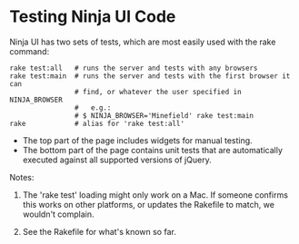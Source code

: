 Testing Ninja UI Code
=====================

Ninja UI has two sets of tests, which are most easily used with the rake command:

    rake test:all   # runs the server and tests with any browsers
    rake test:main  # runs the server and tests with the first browser it can
                    # find, or whatever the user specified in NINJA_BROWSER
                    #   e.g.:
                    # $ NINJA_BROWSER='Minefield' rake test:main
    rake            # alias for 'rake test:all'

- The top part of the page includes widgets for manual testing.
- The bottom part of the page contains unit tests that are automatically
  executed against all supported versions of jQuery.

Notes:

1. The 'rake test' loading might only work on a Mac. If someone confirms
this works on other platforms, or updates the Rakefile to match, we wouldn't
complain.

2. See the Rakefile for what's known so far.
